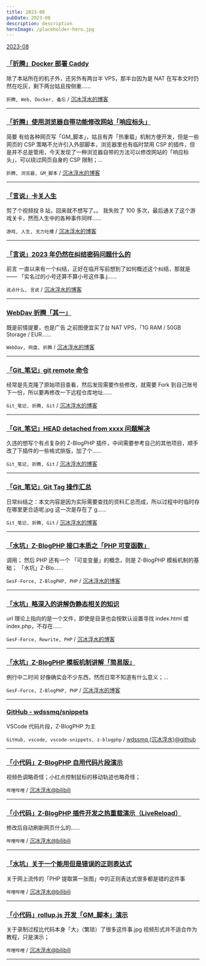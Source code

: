```yaml
---
title: 2023-08
pubDate: 2023-08
description: description
heroImage: /placeholder-hero.jpg
---
```


[2023-08](https://github.com/wdssmq/test-actions/issues/5 "2023-08")

### [「折腾」Docker 部署 Caddy](https://www.wdssmq.com/post/20100717821.html "「折腾」Docker 部署 Caddy")

除了本站所在的机子外，还另外有两台半 VPS，那半台因为是 NAT 在写本文时仍然在吃灰，剩下两台姑且按侧重……

`折腾, Web, Docker, 备忘` / [沉冰浮水的博客](https://www.wdssmq.com "沉冰浮水的博客")

----

### [「折腾」使用浏览器自带功能修改网站「响应标头」](https://www.wdssmq.com/post/20120902324.html "「折腾」使用浏览器自带功能修改网站「响应标头」")

简要 有给各种网页写「GM_脚本」，姑且有弄「热重载」机制方便开发，但是一些网页的 CSP 策略不允许引入外部脚本，浏览器里也有临时禁用 CSP 的插件，但是并不总是管用，今天发现了一种浏览器自带的方法可以修改网站的「响应标头」，可以绕过网页自身的 CSP 限制；...

`折腾, 浏览器, GM_脚本` / [沉冰浮水的博客](https://www.wdssmq.com "沉冰浮水的博客")

----

### [「言说」卡关人生](https://www.wdssmq.com/post/20230102799.html "「言说」卡关人生")

剪了个视频投 B 站，回来就不想写了。。 我失败了 100 多次，最后通关了这个游戏关卡，然而人生中的各种事件同样……

`游戏, 人生, 无力吐槽` / [沉冰浮水的博客](https://www.wdssmq.com "沉冰浮水的博客")

----

### [「言说」2023 年仍然在纠结密码问题什么的](https://www.wdssmq.com/post/20230102708.html "「言说」2023 年仍然在纠结密码问题什么的")

前言 一直以来有一个纠结，正好在临开写前想到了如何概述这个纠结，那就是 —— 「实名过的小号还算不算小号这件事.j……

`说点什么, 言说` / [沉冰浮水的博客](https://www.wdssmq.com "沉冰浮水的博客")

----

### [WebDav 折腾「其一」](https://www.wdssmq.com/post/20100514969.html "WebDav 折腾「其一」")

既是前情提要，也是广告 之前图便宜买了台 NAT VPS，「1G RAM / 50GB Storage / EUR……

`WebDav, 网盘, 折腾` / [沉冰浮水的博客](https://www.wdssmq.com "沉冰浮水的博客")

----

### [「Git_笔记」git remote 命令](https://www.wdssmq.com/post/20220525683.html "「Git_笔记」git remote 命令")

经常是先克隆了原始项目查看，然后发现需要作些修改，就需要 Fork 到自己账号下一份，所以要再修改一下远程仓库地址……

`Git_笔记, 折腾, Git` / [沉冰浮水的博客](https://www.wdssmq.com "沉冰浮水的博客")

----

### [「Git_笔记」HEAD detached from xxxx 问题解决](https://www.wdssmq.com/post/20221127394.html "「Git_笔记」HEAD detached from xxxx 问题解决")

久违的想写个有点复杂的 Z-BlogPHP 插件，中间需要参考自己的其他项目，顺手改了下插件的一些格式排版，加了个……

`Git_笔记, 折腾, Git` / [沉冰浮水的博客](https://www.wdssmq.com "沉冰浮水的博客")

----

### [「Git_笔记」Git Tag 操作汇总](https://www.wdssmq.com/post/20220407047.html "「Git_笔记」Git Tag 操作汇总")

日常纠结之：本文内容是因为实际需要查找的资料汇总而成，所以过程中时临时存在哪里更合适呢.jpg 这一次是存在了 g……

`Git_笔记, 折腾, Git` / [沉冰浮水的博客](https://www.wdssmq.com "沉冰浮水的博客")

----

### [「水坑」Z-BlogPHP 接口本质之「PHP 可变函数」](https://www.wdssmq.com/post/20220409155.html "「水坑」Z-BlogPHP 接口本质之「PHP 可变函数」")

调用； 然后 PHP 还有一个 「可变变量」的概念，则是 Z-BlogPHP 模板机制的基础； 「水坑」Z-Blo……

`GesF-Force, Z-BlogPHP, PHP` / [沉冰浮水的博客](https://www.wdssmq.com "沉冰浮水的博客")

----

### [「水坑」略深入的讲解伪静态相关的知识](https://www.wdssmq.com/post/20190704012.html "「水坑」略深入的讲解伪静态相关的知识")

url 理论上指向的是一个文件，即使是目录也会按默认设置寻找 index.html 或 index.php，不存在……

`GesF-Force, Rewrite, PHP` / [沉冰浮水的博客](https://www.wdssmq.com "沉冰浮水的博客")

----

### [「水坑」Z-BlogPHP 模板机制讲解「简易版」](https://www.wdssmq.com/post/20201026266.html "「水坑」Z-BlogPHP 模板机制讲解「简易版」")

例行中二时间 好像确实会不少东西，然而日常不知道有什么意义；...

`GesF-Force, Z-BlogPHP, PHP` / [沉冰浮水的博客](https://www.wdssmq.com "沉冰浮水的博客")

----

### [GitHub - wdssmq/snippets](https://github.com/wdssmq/snippets "GitHub - wdssmq/snippets")

VSCode 代码片段，Z-BlogPHP 为主

`GitHub, vscode, vscode-snippets, z-blogphp` / [wdssmq (沉冰浮水)@github](https://github.com/wdssmq "wdssmq (沉冰浮水)@github")

----

### [「小代码」Z-BlogPHP 自用代码片段演示](https://www.bilibili.com/video/BV1iv4y1K7iy "「小代码」Z-BlogPHP 自用代码片段演示")

视频色调略奇怪；小红点控制鼠标的移动轨迹也略奇怪；

`哔哩哔哩` / [沉冰浮水@bilibili](https://space.bilibili.com/44744006 "沉冰浮水@bilibili")

----

### [「小代码」Z-BlogPHP 插件开发之热重载演示（LiveReload）](https://www.bilibili.com/video/BV1eD4y147f3 "「小代码」Z-BlogPHP 插件开发之热重载演示（LiveReload）")

修改后自动刷新网页什么的……

`哔哩哔哩` / [沉冰浮水@bilibili](https://space.bilibili.com/44744006 "沉冰浮水@bilibili")

----

### [「水坑」关于一个能用但是错误的正则表达式](https://www.bilibili.com/video/BV1Z14y1V7MR "「水坑」关于一个能用但是错误的正则表达式")

关于网上流传的「PHP 提取第一张图」中的正则表达式很多都是错的这件事

`哔哩哔哩` / [沉冰浮水@bilibili](https://space.bilibili.com/44744006 "沉冰浮水@bilibili")

----

### [「小代码」rollup.js 开发「GM_脚本」演示](https://www.bilibili.com/video/BV1qe4y1d7ZM "「小代码」rollup.js 开发「GM_脚本」演示")

关于录制过程比代码本身「大」（繁琐）了很多这件事.jpg 视频形式并不适合作为教程，只是演示；

`哔哩哔哩` / [沉冰浮水@bilibili](https://space.bilibili.com/44744006 "沉冰浮水@bilibili")

----
